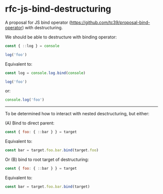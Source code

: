 # rfc-js-bind-destructuring
A proposal for JS bind operator (https://github.com/tc39/proposal-bind-operator) with destructuring.

We should be able to destructure with binding operator:

```js
const { ::log } = console

log('foo')
```

Equivalent to:

```js
const log = console.log.bind(console)

log('foo')
```

or:

```js
console.log('foo')
```

---

To be determined how to interact with nested desctructuring, but either:

(A) Bind to direct parent:

```js
const { foo: { ::bar } } = target
```

Equivalent to:

```js
const bar = target.foo.bar.bind(target.foo)
```

Or (B) bind to root target of destructuring:

```js
const { foo: { ::bar } } = target
```

Equivalent to:

```js
const bar = target.foo.bar.bind(target)
```
